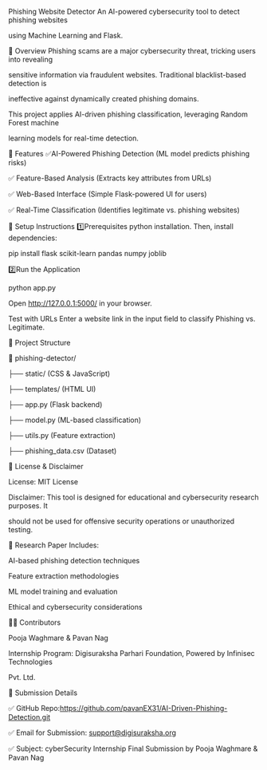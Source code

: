 Phishing Website Detector An AI-powered cybersecurity tool to detect phishing websites 

using Machine Learning and Flask.

🔹 Overview Phishing scams are a major cybersecurity threat, tricking users into revealing 

sensitive information via fraudulent websites. Traditional blacklist-based detection is 

ineffective against dynamically created phishing domains.

This project applies AI-driven phishing classification, leveraging Random Forest machine 

learning models for real-time detection.

📌 Features ✅AI-Powered Phishing Detection (ML model predicts phishing risks)

✅ Feature-Based Analysis (Extracts key attributes from URLs)

✅ Web-Based Interface (Simple Flask-powered UI for users)

✅ Real-Time Classification (Identifies legitimate vs. phishing websites)

🚀 Setup Instructions 1️⃣Prerequisites python installation. Then, install dependencies:

pip install flask scikit-learn pandas numpy joblib

2️⃣Run the Application 

python app.py

Open http://1️2️7.0.0.1️:5000/ in your browser. 

Test with URLs Enter a website link in the input field to classify Phishing vs. Legitimate.

📁 Project Structure 

📁 phishing-detector/

 ├── static/ (CSS & JavaScript)

 ├── templates/ (HTML UI)

 ├── app.py (Flask backend)

 ├── model.py (ML-based classification)

 ├── utils.py (Feature extraction)

 ├── phishing_data.csv (Dataset)

📄 License & Disclaimer

License: MIT License

Disclaimer: This tool is designed for educational and cybersecurity research purposes. It 

should not be used for offensive security operations or unauthorized testing.

📖 Research Paper Includes:

AI-based phishing detection techniques

Feature extraction methodologies

ML model training and evaluation

Ethical and cybersecurity considerations

👨‍💻 Contributors

Pooja Waghmare & Pavan Nag

Internship Program: Digisuraksha Parhari Foundation, Powered by Infinisec Technologies 

Pvt. Ltd.

📩 Submission Details

✅ GitHub Repo:https://github.com/pavanEX31️/AI-Driven-Phishing-Detection.git

✅ Email for Submission: support@digisuraksha.org

✅ Subject: cyberSecurity Internship Final Submission by Pooja Waghmare & Pavan Nag
